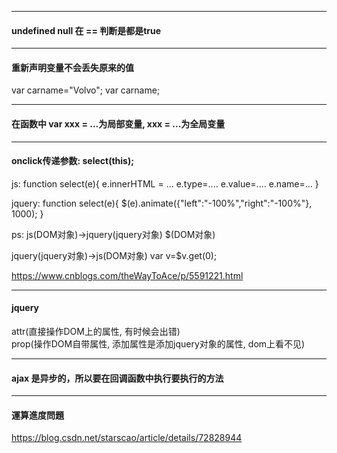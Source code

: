 

---

#### undefined null 在 == 判断是都是true

---

#### 重新声明变量不会丢失原来的值

var carname="Volvo";
var carname;

---

#### 在函数中 var xxx = ...为局部变量, xxx = ...为全局变量

---

#### onclick传递参数: select(this);

js:
function select(e){
e.innerHTML = ...
e.type=....
e.value=....
e.name=...
}

jquery:
function select(e){
$(e).animate({"left":"-100%","right":"-100%"}, 1000);
}


ps: js(DOM对象)->jquery(jquery对象) $(DOM对象)

jquery(jquery对象)->js(DOM对象) var v=$v.get(0);

https://www.cnblogs.com/theWayToAce/p/5591221.html

---

#### jquery  

attr(直接操作DOM上的属性, 有时候会出错)   
prop(操作DOM自带属性, 添加属性是添加jquery对象的属性, dom上看不见)

---

#### ajax 是异步的，所以要在回调函数中执行要执行的方法

---

#### 運算進度問題

https://blog.csdn.net/starscao/article/details/72828944